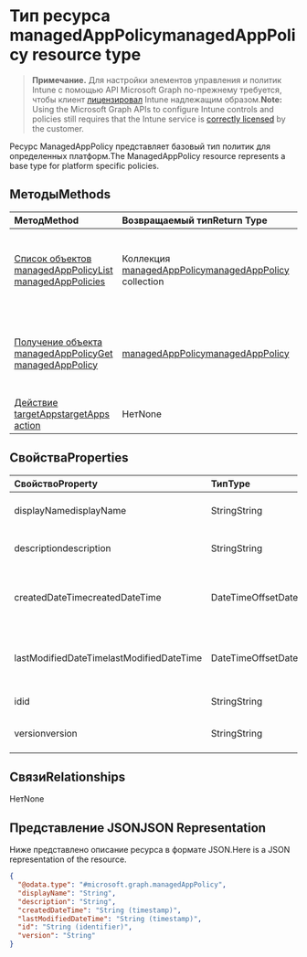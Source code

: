 # <a name="managedapppolicy-resource-type"></a><span data-ttu-id="d5e7f-101">Тип ресурса managedAppPolicy</span><span class="sxs-lookup"><span data-stu-id="d5e7f-101">managedAppPolicy resource type</span></span>

> <span data-ttu-id="d5e7f-102">**Примечание.** Для настройки элементов управления и политик Intune с помощью API Microsoft Graph по-прежнему требуется, чтобы клиент [лицензировал](https://go.microsoft.com/fwlink/?linkid=839381) Intune надлежащим образом.</span><span class="sxs-lookup"><span data-stu-id="d5e7f-102">**Note:** Using the Microsoft Graph APIs to configure Intune controls and policies still requires that the Intune service is [correctly licensed](https://go.microsoft.com/fwlink/?linkid=839381) by the customer.</span></span>

<span data-ttu-id="d5e7f-103">Ресурс ManagedAppPolicy представляет базовый тип политик для определенных платформ.</span><span class="sxs-lookup"><span data-stu-id="d5e7f-103">The ManagedAppPolicy resource represents a base type for platform specific policies.</span></span>
## <a name="methods"></a><span data-ttu-id="d5e7f-104">Методы</span><span class="sxs-lookup"><span data-stu-id="d5e7f-104">Methods</span></span>
|<span data-ttu-id="d5e7f-105">Метод</span><span class="sxs-lookup"><span data-stu-id="d5e7f-105">Method</span></span>|<span data-ttu-id="d5e7f-106">Возвращаемый тип</span><span class="sxs-lookup"><span data-stu-id="d5e7f-106">Return Type</span></span>|<span data-ttu-id="d5e7f-107">Описание</span><span class="sxs-lookup"><span data-stu-id="d5e7f-107">Description</span></span>|
|:---|:---|:---|
|[<span data-ttu-id="d5e7f-108">Список объектов managedAppPolicy</span><span class="sxs-lookup"><span data-stu-id="d5e7f-108">List managedAppPolicies</span></span>](../api/intune_mam_managedapppolicy_list.md)|<span data-ttu-id="d5e7f-109">Коллекция [managedAppPolicy](../resources/intune_mam_managedapppolicy.md)</span><span class="sxs-lookup"><span data-stu-id="d5e7f-109">[managedAppPolicy](../resources/intune_mam_managedapppolicy.md) collection</span></span>|<span data-ttu-id="d5e7f-110">Список свойств и связей объектов [managedAppPolicy](../resources/intune_mam_managedapppolicy.md).</span><span class="sxs-lookup"><span data-stu-id="d5e7f-110">List properties and relationships of the [managedAppPolicy](../resources/intune_mam_managedapppolicy.md) objects.</span></span>|
|[<span data-ttu-id="d5e7f-111">Получение объекта managedAppPolicy</span><span class="sxs-lookup"><span data-stu-id="d5e7f-111">Get managedAppPolicy</span></span>](../api/intune_mam_managedapppolicy_get.md)|[<span data-ttu-id="d5e7f-112">managedAppPolicy</span><span class="sxs-lookup"><span data-stu-id="d5e7f-112">managedAppPolicy</span></span>](../resources/intune_mam_managedapppolicy.md)|<span data-ttu-id="d5e7f-113">Чтение свойств и связей объекта [managedAppPolicy](../resources/intune_mam_managedapppolicy.md).</span><span class="sxs-lookup"><span data-stu-id="d5e7f-113">Read properties and relationships of the [managedAppPolicy](../resources/intune_mam_managedapppolicy.md) object.</span></span>|
|[<span data-ttu-id="d5e7f-114">Действие targetApps</span><span class="sxs-lookup"><span data-stu-id="d5e7f-114">targetApps action</span></span>](../api/intune_mam_managedapppolicy_targetapps.md)|<span data-ttu-id="d5e7f-115">Нет</span><span class="sxs-lookup"><span data-stu-id="d5e7f-115">None</span></span>|<span data-ttu-id="d5e7f-116">Н/Д</span><span class="sxs-lookup"><span data-stu-id="d5e7f-116">Not yet documented</span></span>|

## <a name="properties"></a><span data-ttu-id="d5e7f-117">Свойства</span><span class="sxs-lookup"><span data-stu-id="d5e7f-117">Properties</span></span>
|<span data-ttu-id="d5e7f-118">Свойство</span><span class="sxs-lookup"><span data-stu-id="d5e7f-118">Property</span></span>|<span data-ttu-id="d5e7f-119">Тип</span><span class="sxs-lookup"><span data-stu-id="d5e7f-119">Type</span></span>|<span data-ttu-id="d5e7f-120">Описание</span><span class="sxs-lookup"><span data-stu-id="d5e7f-120">Description</span></span>|
|:---|:---|:---|
|<span data-ttu-id="d5e7f-121">displayName</span><span class="sxs-lookup"><span data-stu-id="d5e7f-121">displayName</span></span>|<span data-ttu-id="d5e7f-122">String</span><span class="sxs-lookup"><span data-stu-id="d5e7f-122">String</span></span>|<span data-ttu-id="d5e7f-123">Отображаемое имя политики.</span><span class="sxs-lookup"><span data-stu-id="d5e7f-123">Policy display name.</span></span>|
|<span data-ttu-id="d5e7f-124">description</span><span class="sxs-lookup"><span data-stu-id="d5e7f-124">description</span></span>|<span data-ttu-id="d5e7f-125">String</span><span class="sxs-lookup"><span data-stu-id="d5e7f-125">String</span></span>|<span data-ttu-id="d5e7f-126">Описание политики.</span><span class="sxs-lookup"><span data-stu-id="d5e7f-126">The policy's description.</span></span>|
|<span data-ttu-id="d5e7f-127">createdDateTime</span><span class="sxs-lookup"><span data-stu-id="d5e7f-127">createdDateTime</span></span>|<span data-ttu-id="d5e7f-128">DateTimeOffset</span><span class="sxs-lookup"><span data-stu-id="d5e7f-128">DateTimeOffset</span></span>|<span data-ttu-id="d5e7f-129">Дата и время создания политики.</span><span class="sxs-lookup"><span data-stu-id="d5e7f-129">The date and time the policy was created.</span></span>|
|<span data-ttu-id="d5e7f-130">lastModifiedDateTime</span><span class="sxs-lookup"><span data-stu-id="d5e7f-130">lastModifiedDateTime</span></span>|<span data-ttu-id="d5e7f-131">DateTimeOffset</span><span class="sxs-lookup"><span data-stu-id="d5e7f-131">DateTimeOffset</span></span>|<span data-ttu-id="d5e7f-132">Время последнего изменения политики.</span><span class="sxs-lookup"><span data-stu-id="d5e7f-132">Last time the policy was modified.</span></span>|
|<span data-ttu-id="d5e7f-133">id</span><span class="sxs-lookup"><span data-stu-id="d5e7f-133">id</span></span>|<span data-ttu-id="d5e7f-134">String</span><span class="sxs-lookup"><span data-stu-id="d5e7f-134">String</span></span>|<span data-ttu-id="d5e7f-135">Ключ объекта.</span><span class="sxs-lookup"><span data-stu-id="d5e7f-135">Key of the entity.</span></span>|
|<span data-ttu-id="d5e7f-136">version</span><span class="sxs-lookup"><span data-stu-id="d5e7f-136">version</span></span>|<span data-ttu-id="d5e7f-137">String</span><span class="sxs-lookup"><span data-stu-id="d5e7f-137">String</span></span>|<span data-ttu-id="d5e7f-138">Версия объекта.</span><span class="sxs-lookup"><span data-stu-id="d5e7f-138">Version of the entity.</span></span>|

## <a name="relationships"></a><span data-ttu-id="d5e7f-139">Связи</span><span class="sxs-lookup"><span data-stu-id="d5e7f-139">Relationships</span></span>
<span data-ttu-id="d5e7f-140">Нет</span><span class="sxs-lookup"><span data-stu-id="d5e7f-140">None</span></span>
## <a name="json-representation"></a><span data-ttu-id="d5e7f-141">Представление JSON</span><span class="sxs-lookup"><span data-stu-id="d5e7f-141">JSON Representation</span></span>
<span data-ttu-id="d5e7f-142">Ниже представлено описание ресурса в формате JSON.</span><span class="sxs-lookup"><span data-stu-id="d5e7f-142">Here is a JSON representation of the resource.</span></span>
<!-- {
  "blockType": "resource",
  "keyProperty": "id",
  "@odata.type": "microsoft.graph.managedAppPolicy"
}
-->
``` json
{
  "@odata.type": "#microsoft.graph.managedAppPolicy",
  "displayName": "String",
  "description": "String",
  "createdDateTime": "String (timestamp)",
  "lastModifiedDateTime": "String (timestamp)",
  "id": "String (identifier)",
  "version": "String"
}
```



